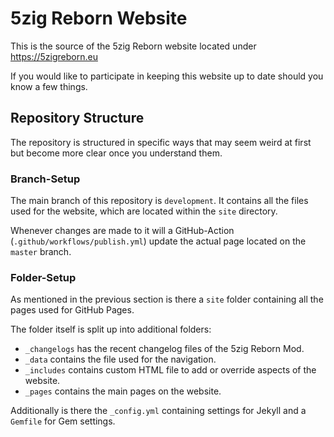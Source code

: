 # 5zig Reborn Website
This is the source of the 5zig Reborn website located under https://5zigreborn.eu

If you would like to participate in keeping this website up to date should you know a few things.

## Repository Structure
The repository is structured in specific ways that may seem weird at first but become more clear once you understand them.

### Branch-Setup
The main branch of this repository is `development`. It contains all the files used for the website, which are located within the `site` directory.

Whenever changes are made to it will a GitHub-Action (`.github/workflows/publish.yml`) update the actual page located on the `master` branch.

### Folder-Setup
As mentioned in the previous section is there a `site` folder containing all the pages used for GitHub Pages.

The folder itself is split up into additional folders:

- `_changelogs` has the recent changelog files of the 5zig Reborn Mod.
- `_data` contains the file used for the navigation.
- `_includes` contains custom HTML file to add or override aspects of the website.
- `_pages` contains the main pages on the website.

Additionally is there the `_config.yml` containing settings for Jekyll and a `Gemfile` for Gem settings.